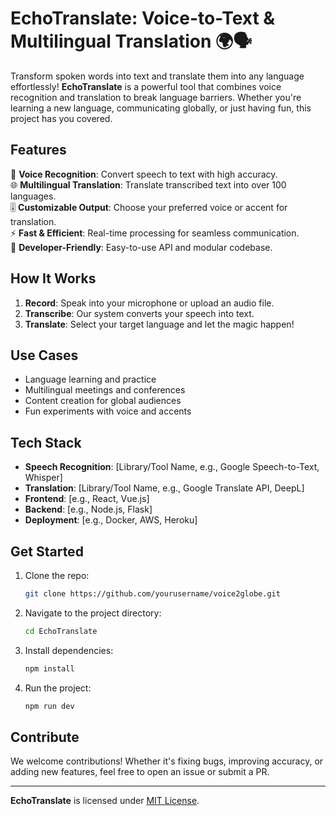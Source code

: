 # EchoTranslate: Voice-to-Text & Multilingual Translation 🌍🗣️  

Transform spoken words into text and translate them into any language effortlessly! **EchoTranslate** is a powerful tool that combines voice recognition and translation to break language barriers. Whether you're learning a new language, communicating globally, or just having fun, this project has you covered.  

## Features  
🎤 **Voice Recognition**: Convert speech to text with high accuracy.  
🌐 **Multilingual Translation**: Translate transcribed text into over 100 languages.  
🎚️ **Customizable Output**: Choose your preferred voice or accent for translation.  
⚡ **Fast & Efficient**: Real-time processing for seamless communication.  
🔧 **Developer-Friendly**: Easy-to-use API and modular codebase.  

## How It Works  
1. **Record**: Speak into your microphone or upload an audio file.  
2. **Transcribe**: Our system converts your speech into text.  
3. **Translate**: Select your target language and let the magic happen!  

## Use Cases  
- Language learning and practice  
- Multilingual meetings and conferences  
- Content creation for global audiences  
- Fun experiments with voice and accents  

## Tech Stack  
- **Speech Recognition**: [Library/Tool Name, e.g., Google Speech-to-Text, Whisper]  
- **Translation**: [Library/Tool Name, e.g., Google Translate API, DeepL]  
- **Frontend**: [e.g., React, Vue.js]  
- **Backend**: [e.g., Node.js, Flask]  
- **Deployment**: [e.g., Docker, AWS, Heroku]  

## Get Started  
1. Clone the repo:  
   ```bash  
   git clone https://github.com/yourusername/voice2globe.git  
   ```  
2. Navigate to the project directory:  
   ```bash  
   cd EchoTranslate
   ```  
3. Install dependencies:  
   ```bash  
   npm install  
   ```  
4. Run the project:  
   ```bash  
   npm run dev  
   ```  

## Contribute  
We welcome contributions! Whether it's fixing bugs, improving accuracy, or adding new features, feel free to open an issue or submit a PR.  

---

**EchoTranslate** is licensed under [MIT License](LICENSE).
